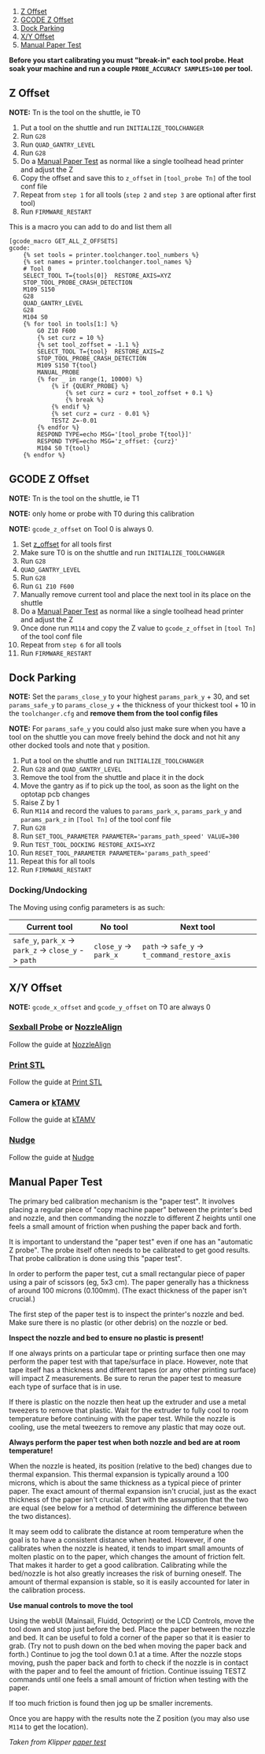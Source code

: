 1. [Z Offset](#z-offset)
2. [GCODE Z Offset](#gcode-z-offset)
3. [Dock Parking](#dock-parking)
4. [X/Y Offset](#xy-offset)
5. [Manual Paper Test](#manual-paper-test)

**Before you start calibrating you must "break-in" each tool probe.  Heat soak your machine and run a couple `PROBE_ACCURACY SAMPLES=100` per tool.**

## Z Offset

**NOTE:** Tn is the tool on the shuttle, ie T0

1. Put a tool on the shuttle and run `INITIALIZE_TOOLCHANGER`
2. Run `G28`
3. Run `QUAD_GANTRY_LEVEL`
4. Run `G28`
5. Do a [Manual Paper Test](#manual-paper-test) as normal like a single toolhead head printer and adjust the Z
5. Copy the offset and save this to `z_offset` in `[tool_probe Tn]` of the tool conf file
6. Repeat from `step 1` for all tools (`step 2` and `step 3` are optional after first tool)
7. Run `FIRMWARE_RESTART`

This is a macro you can add to do and list them all
```
[gcode_macro GET_ALL_Z_OFFSETS]
gcode:
    {% set tools = printer.toolchanger.tool_numbers %}
    {% set names = printer.toolchanger.tool_names %}
    # Tool 0
    SELECT_TOOL T={tools[0]}  RESTORE_AXIS=XYZ
    STOP_TOOL_PROBE_CRASH_DETECTION
    M109 S150
    G28
    QUAD_GANTRY_LEVEL
    G28
    M104 S0
    {% for tool in tools[1:] %}
        G0 Z10 F600
        {% set curz = 10 %}
        {% set tool_zoffset = -1.1 %}
        SELECT_TOOL T={tool}  RESTORE_AXIS=Z
        STOP_TOOL_PROBE_CRASH_DETECTION
        M109 S150 T{tool}
        MANUAL_PROBE
        {% for _ in range(1, 10000) %}
            {% if {QUERY_PROBE} %}
                {% set curz = curz + tool_zoffset + 0.1 %}
                {% break %}
            {% endif %} 
            {% set curz = curz - 0.01 %}
            TESTZ Z=-0.01
        {% endfor %}
        RESPOND TYPE=echo MSG='[tool_probe T{tool}]'
        RESPOND TYPE=echo MSG='z_offset: {curz}'
        M104 S0 T{tool}
    {% endfor %}
```
    

## GCODE Z Offset

**NOTE:** Tn is the tool on the shuttle, ie T1

**NOTE:** only home or probe with T0 during this calibration

**NOTE:** `gcode_z_offset` on Tool 0 is always 0.

1. Set [z_offset](#z-offset) for all tools first
2. Make sure T0 is on the shuttle and run `INITIALIZE_TOOLCHANGER`
3. Run `G28`
4. `QUAD_GANTRY_LEVEL` 
5. Run `G28`
6. Run `G1 Z10 F600`
7. Manually remove current tool and place the next tool in its place on the shuttle
8. Do a [Manual Paper Test](#manual-paper-test) as normal like a single toolhead head printer and adjust the Z
9. Once done run `M114` and copy the Z value to `gcode_z_offset` in `[tool Tn]` of the tool conf file
10. Repeat from `step 6` for all tools
11. Run `FIRMWARE_RESTART`


## Dock Parking

**NOTE:** Set the `params_close_y` to your highest `params_park_y` + 30, and set `params_safe_y` to `params_close_y` + the thickness of your thickest tool + 10 in the `toolchanger.cfg` and **remove them from the tool config files**

**NOTE:** For `params_safe_y` you could also just make sure when you have a tool on the shuttle you can move freely behind the dock and not hit any other docked tools and note that `y` position.

1. Put a tool on the shuttle and run `INITIALIZE_TOOLCHANGER`
2. Run `G28` and `QUAD_GANTRY_LEVEL` 
3. Remove the tool from the shuttle and place it in the dock
4. Move the gantry as if to pick up the tool, as soon as the light on the optotap pcb changes
5. Raise Z by 1
6. Run `M114` and record the values to `params_park_x`, `params_park_y` and `params_park_z` in `[Tool Tn]` of the tool conf file
7. Run `G28`
8. Run `SET_TOOL_PARAMETER PARAMETER='params_path_speed' VALUE=300`
9. Run `TEST_TOOL_DOCKING RESTORE_AXIS=XYZ`
10. Run `RESET_TOOL_PARAMETER PARAMETER='params_path_speed'`
11. Repeat this for all tools
12. Run `FIRMWARE_RESTART`

### Docking/Undocking

The Moving using config parameters is as such:

| Current tool | No tool | Next tool |
|--------------|---------|-----------|
|`safe_y`, `park_x` -> `park_z` -> `close_y` -> `path` | `close_y` -> `park_x` | `path` -> `safe_y` -> `t_command_restore_axis` |


## X/Y Offset

**NOTE:** `gcode_x_offset` and `gcode_y_offset` on T0 are always 0

### [Sexball Probe](Bill-of-Materials#sexball-probe) or [NozzleAlign](https://github.com/viesturz/NozzleAlign)

Follow the guide at [NozzleAlign](https://github.com/viesturz/NozzleAlign)

### [Print STL](https://www.printables.com/model/201707-x-y-and-z-calibration-tool-for-idex-dual-extruder-)

Follow the guide at [Print STL](https://www.printables.com/model/201707-x-y-and-z-calibration-tool-for-idex-dual-extruder-)

### Camera or [kTAMV](https://github.com/TypQxQ/kTAMV)

Follow the guide at [kTAMV](https://github.com/TypQxQ/kTAMV)

### [Nudge](https://github.com/zruncho3d/nudge)

Follow the guide at [Nudge](https://github.com/zruncho3d/nudge)


## Manual Paper Test

The primary bed calibration mechanism is the "paper test". It involves placing a regular piece of "copy machine paper" between the printer's bed and nozzle, and then commanding the nozzle to different Z heights until one feels a small amount of friction when pushing the paper back and forth.

It is important to understand the "paper test" even if one has an "automatic Z probe". The probe itself often needs to be calibrated to get good results. That probe calibration is done using this "paper test".

In order to perform the paper test, cut a small rectangular piece of paper using a pair of scissors (eg, 5x3 cm). The paper generally has a thickness of around 100 microns (0.100mm). (The exact thickness of the paper isn't crucial.)

The first step of the paper test is to inspect the printer's nozzle and bed. Make sure there is no plastic (or other debris) on the nozzle or bed.

**Inspect the nozzle and bed to ensure no plastic is present!**

If one always prints on a particular tape or printing surface then one may perform the paper test with that tape/surface in place. However, note that tape itself has a thickness and different tapes (or any other printing surface) will impact Z measurements. Be sure to rerun the paper test to measure each type of surface that is in use.

If there is plastic on the nozzle then heat up the extruder and use a metal tweezers to remove that plastic. Wait for the extruder to fully cool to room temperature before continuing with the paper test. While the nozzle is cooling, use the metal tweezers to remove any plastic that may ooze out.

**Always perform the paper test when both nozzle and bed are at room temperature!**

When the nozzle is heated, its position (relative to the bed) changes due to thermal expansion. This thermal expansion is typically around a 100 microns, which is about the same thickness as a typical piece of printer paper. The exact amount of thermal expansion isn't crucial, just as the exact thickness of the paper isn't crucial. Start with the assumption that the two are equal (see below for a method of determining the difference between the two distances).

It may seem odd to calibrate the distance at room temperature when the goal is to have a consistent distance when heated. However, if one calibrates when the nozzle is heated, it tends to impart small amounts of molten plastic on to the paper, which changes the amount of friction felt. That makes it harder to get a good calibration. Calibrating while the bed/nozzle is hot also greatly increases the risk of burning oneself. The amount of thermal expansion is stable, so it is easily accounted for later in the calibration process.

**Use manual controls to move the tool**

Using the webUI (Mainsail, Fluidd, Octoprint) or the LCD Controls, move the tool down and stop just before the bed.  Place the paper between the nozzle and bed. It can be useful to fold a corner of the paper so that it is easier to grab. (Try not to push down on the bed when moving the paper back and forth.) Continue to jog the tool down 0.1 at a time. After the nozzle stops moving, push the paper back and forth to check if the nozzle is in contact with the paper and to feel the amount of friction. Continue issuing TESTZ commands until one feels a small amount of friction when testing with the paper.

If too much friction is found then jog up be smaller increments.

Once you are happy with the results note the Z position (you may also use `M114` to get the location).

*Taken from Klipper [paper test](https://www.klipper3d.org/Bed_Level.html#the-paper-test)*
